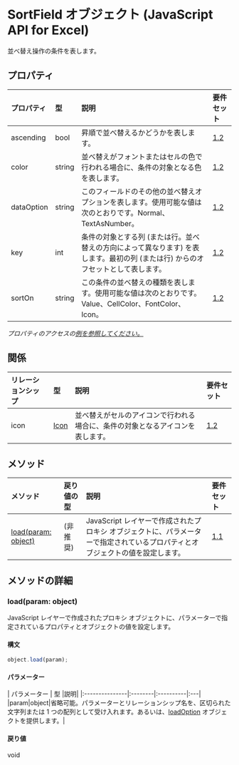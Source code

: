 # <a name="sortfield-object-javascript-api-for-excel"></a>SortField オブジェクト (JavaScript API for Excel)

並べ替え操作の条件を表します。

## <a name="properties"></a>プロパティ

| プロパティ     | 型   |説明| 要件セット|
|:---------------|:--------|:----------|:----|
|ascending|bool|昇順で並べ替えるかどうかを表します。|[1.2](../requirement-sets/excel-api-requirement-sets.md)|
|color|string|並べ替えがフォントまたはセルの色で行われる場合に、条件の対象となる色を表します。|[1.2](../requirement-sets/excel-api-requirement-sets.md)|
|dataOption|string|このフィールドのその他の並べ替えオプションを表します。使用可能な値は次のとおりです。Normal、TextAsNumber。|[1.2](../requirement-sets/excel-api-requirement-sets.md)|
|key|int|条件の対象とする列 (または行。並べ替えの方向によって異なります) を表します。最初の列 (または行) からのオフセットとして表します。|[1.2](../requirement-sets/excel-api-requirement-sets.md)|
|sortOn|string|この条件の並べ替えの種類を表します。使用可能な値は次のとおりです。Value、CellColor、FontColor、Icon。|[1.2](../requirement-sets/excel-api-requirement-sets.md)|

_プロパティのアクセスの[例を参照してください。](#property-access-examples)_

## <a name="relationships"></a>関係
| リレーションシップ | 型   |説明| 要件セット|
|:---------------|:--------|:----------|:----|
|icon|[Icon](icon.md)|並べ替えがセルのアイコンで行われる場合に、条件の対象となるアイコンを表します。|[1.2](../requirement-sets/excel-api-requirement-sets.md)|

## <a name="methods"></a>メソッド

| メソッド           | 戻り値の型    |説明| 要件セット|
|:---------------|:--------|:----------|:----|
|[load(param: object)](#loadparam-object)|(非推奨)|JavaScript レイヤーで作成されたプロキシ オブジェクトに、パラメーターで指定されているプロパティとオブジェクトの値を設定します。|[1.1](../requirement-sets/excel-api-requirement-sets.md)|

## <a name="method-details"></a>メソッドの詳細


### <a name="loadparam-object"></a>load(param: object)
JavaScript レイヤーで作成されたプロキシ オブジェクトに、パラメーターで指定されているプロパティとオブジェクトの値を設定します。

#### <a name="syntax"></a>構文
```js
object.load(param);
```

#### <a name="parameters"></a>パラメーター
| パラメーター    | 型   |説明|
|:---------------|:--------|:----------|:---|
|param|object|省略可能。パラメーターとリレーションシップ名を、区切られた文字列または 1 つの配列として受け入れます。あるいは、[loadOption](loadoption.md) オブジェクトを提供します。|

#### <a name="returns"></a>戻り値
void
